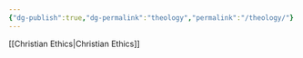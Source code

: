 ```yaml
---
{"dg-publish":true,"dg-permalink":"theology","permalink":"/theology/"}
---
```


[[Christian Ethics\|Christian Ethics]]
